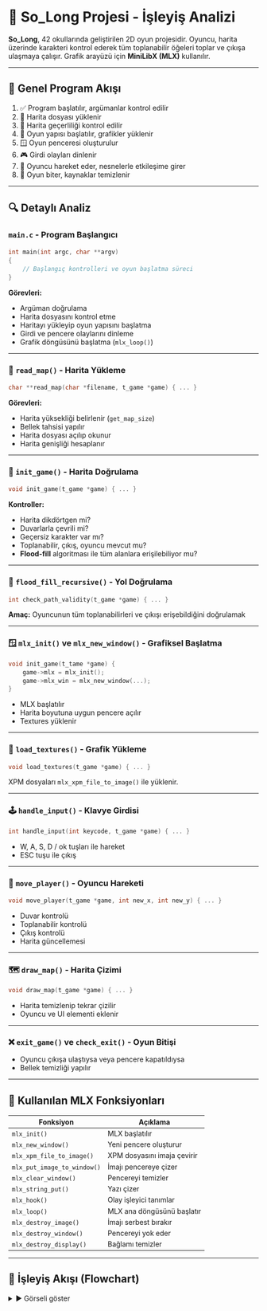 
# 📜 So_Long Projesi - İşleyiş Analizi

**So_Long**, 42 okullarında geliştirilen 2D oyun projesidir. Oyuncu, harita üzerinde karakteri kontrol ederek tüm toplanabilir öğeleri toplar ve çıkışa ulaşmaya çalışır. Grafik arayüzü için **MiniLibX (MLX)** kullanılır.

---

## 🧠 Genel Program Akışı

1. ✅ Program başlatılır, argümanlar kontrol edilir  
2. 📂 Harita dosyası yüklenir  
3. 🧪 Harita geçerliliği kontrol edilir  
4. 🧱 Oyun yapısı başlatılır, grafikler yüklenir  
5. 🪟 Oyun penceresi oluşturulur  
6. 🎮 Girdi olayları dinlenir  
7. 🚶 Oyuncu hareket eder, nesnelerle etkileşime girer  
8. 🏁 Oyun biter, kaynaklar temizlenir  

---

## 🔍 Detaylı Analiz

### `main.c` - Program Başlangıcı

```c
int main(int argc, char **argv)
{
    // Başlangıç kontrolleri ve oyun başlatma süreci
}
```

**Görevleri:**

- Argüman doğrulama
- Harita dosyasını kontrol etme
- Haritayı yükleyip oyun yapısını başlatma
- Girdi ve pencere olaylarını dinleme
- Grafik döngüsünü başlatma (`mlx_loop()`)

---

### 📄 `read_map()` - Harita Yükleme

```c
char **read_map(char *filename, t_game *game) { ... }
```

**Görevleri:**

- Harita yüksekliği belirlenir (`get_map_size`)
- Bellek tahsisi yapılır
- Harita dosyası açılıp okunur
- Harita genişliği hesaplanır

---

### 🔐 `init_game()` - Harita Doğrulama

```c
void init_game(t_game *game) { ... }
```

**Kontroller:**

- Harita dikdörtgen mi?  
- Duvarlarla çevrili mi?  
- Geçersiz karakter var mı?  
- Toplanabilir, çıkış, oyuncu mevcut mu?  
- **Flood-fill** algoritması ile tüm alanlara erişilebiliyor mu?

---

### 🌊 `flood_fill_recursive()` - Yol Doğrulama

```c
int check_path_validity(t_game *game) { ... }
```

**Amaç:** Oyuncunun tüm toplanabilirleri ve çıkışı erişebildiğini doğrulamak

---

### 🪟 `mlx_init()` ve `mlx_new_window()` - Grafiksel Başlatma

```c
void init_game(t_tame *game) {
    game->mlx = mlx_init();
    game->mlx_win = mlx_new_window(...);
}
```

- MLX başlatılır
- Harita boyutuna uygun pencere açılır
- Textures yüklenir

---

### 🎨 `load_textures()` - Grafik Yükleme

```c
void load_textures(t_game *game) { ... }
```

XPM dosyaları `mlx_xpm_file_to_image()` ile yüklenir.

---

### 🕹️ `handle_input()` - Klavye Girdisi

```c
int handle_input(int keycode, t_game *game) { ... }
```

- W, A, S, D / ok tuşları ile hareket  
- ESC tuşu ile çıkış  

---

### 🧍 `move_player()` - Oyuncu Hareketi

```c
void move_player(t_game *game, int new_x, int new_y) { ... }
```

- Duvar kontrolü
- Toplanabilir kontrolü
- Çıkış kontrolü
- Harita güncellemesi

---

### 🗺️ `draw_map()` - Harita Çizimi

```c
void draw_map(t_game *game) { ... }
```

- Harita temizlenip tekrar çizilir  
- Oyuncu ve UI elementi eklenir

---

### ❌ `exit_game()` ve `check_exit()` - Oyun Bitişi

- Oyuncu çıkışa ulaştıysa veya pencere kapatıldıysa
- Bellek temizliği yapılır

---

## 💠 Kullanılan MLX Fonksiyonları

| Fonksiyon | Açıklama |
|----------|----------|
| `mlx_init()` | MLX başlatılır |
| `mlx_new_window()` | Yeni pencere oluşturur |
| `mlx_xpm_file_to_image()` | XPM dosyasını imaja çevirir |
| `mlx_put_image_to_window()` | İmajı pencereye çizer |
| `mlx_clear_window()` | Pencereyi temizler |
| `mlx_string_put()` | Yazı çizer |
| `mlx_hook()` | Olay işleyici tanımlar |
| `mlx_loop()` | MLX ana döngüsünü başlatır |
| `mlx_destroy_image()` | İmajı serbest bırakır |
| `mlx_destroy_window()` | Pencereyi yok eder |
| `mlx_destroy_display()` | Bağlamı temizler |

---

## 🧭 İşleyiş Akışı (Flowchart)

<details>
<summary>▶️ Görseli göster</summary>

<img src="so-long-flowchart.svg" alt="So_Long Flowchart" width="100%" />

</details>
